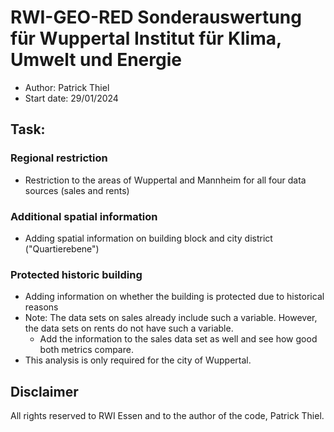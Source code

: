 # RWI-GEO-RED Sonderauswertung für Wuppertal Institut für Klima, Umwelt und Energie

- Author: Patrick Thiel
- Start date: 29/01/2024

## Task:

### Regional restriction
- Restriction to the areas of Wuppertal and Mannheim for all four data sources (sales and rents)

### Additional spatial information
- Adding spatial information on building block and city district ("Quartierebene")

### Protected historic building
- Adding information on whether the building is protected due to historical reasons
- Note: The data sets on sales already include such a variable. However, the data sets on rents do not have such a variable.
    - Add the information to the sales data set as well and see how good both metrics compare.
- This analysis is only required for the city of Wuppertal.

## Disclaimer

All rights reserved to RWI Essen and to the author of the code, Patrick Thiel.